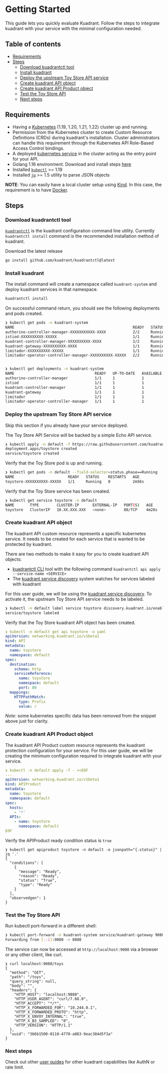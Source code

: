 # Getting Started

This guide lets you quickly evaluate Kuadrant.
Follow the steps to integrate kuadrant with your service with the minimal configuration needed.

## Table of contents

* [Requirements](#requirements)
* [Steps](#steps)
   * [Download kuadrantctl tool](#download-kuadrantctl-tool)
   * [Install kuadrant](#install-kuadrant)
   * [Deploy the upstream Toy Store API service](#deploy-the-upstream-toy-store-api-service)
   * [Create kuadrant API object](#create-kuadrant-api-object)
   * [Create kuadrant API Product object](#create-kuadrant-api-product-object)
   * [Test the Toy Store API](#test-the-toy-store-api)
   * [Next steps](#next-steps)

## Requirements

* Having a [Kubernetes](https://kubernetes.io/) (1.19, 1.20, 1.21, 1.22) cluster up and running.
* Permission from the Kubernetes cluster to create Custom Resource Definitions (CRDs) during kuadrant's installation. Cluster administrators can handle this requirement through the Kubernetes API Role-Based Access Control bindings.
* A deployed [kubernetes service](https://kubernetes.io/docs/concepts/services-networking/service/) in the cluster acting as the entry point for your API.
* Golang 1.16 environment. Download and install steps [here](https://golang.org/doc/install)
* Installed [`kubectl`](https://kubernetes.io/docs/tasks/tools/#kubectl) >= 1.19
* Installed [`jq`](https://stedolan.github.io/jq/download/) >= 1.5 utility to parse JSON objects

**NOTE**: You can easily have a local cluster setup using [Kind](https://kind.sigs.k8s.io/). In this case, the requirement is to have [Docker](https://docker.com/).

## Steps

### Download kuadrantctl tool

[`kuadrantctl`](https://github.com/Kuadrant/kuadrantctl) is the kuadrant configuration command line utility.
Currently `kuadrantctl install` command is the recommended installation method of kuadrant.

Download the latest release

```bash
go install github.com/kuadrant/kuadrantctl@latest
```

### Install kuadrant

The install command will create a namespace called `kuadrant-system` and deploy kuadrant services in that namespace.

```bash
kuadrantctl install
```

On successful command return, you should see the following deployments and pods created.

```bash
❯ kubectl get pods -n kuadrant-system
NAME                                                     READY   STATUS    RESTARTS   AGE
authorino-controller-manager-XXXXXXXXXXX-XXXX            2/2     Running   0          3m6s
istiod-XXXXXXXXXX-XXXXX                                  1/1     Running   0          3m11s
kuadrant-controller-manager-XXXXXXXXXX-XXXX              2/2     Running   0          3m5s
kuadrant-gateway-XXXXXXXXXX-XXXX                         1/1     Running   0          3m5s
limitador-XXXXXXXXXX-XXXXX                               1/1     Running   0          2m13s
limitador-operator-controller-manager-XXXXXXXXXX-XXXXX   2/2     Running   0          3m6s


❯ kubectl get deployments -n kuadrant-system
NAME                                    READY   UP-TO-DATE   AVAILABLE   AGE
authorino-controller-manager            1/1     1            1           4m51s
istiod                                  1/1     1            1           4m57s
kuadrant-controller-manager             1/1     1            1           4m50s
kuadrant-gateway                        1/1     1            1           4m51s
limitador                               1/1     1            1           3m58s
limitador-operator-controller-manager   1/1     1            1           4m51s
```

### Deploy the upstream Toy Store API service

Skip this section if you already have your service deployed.

The Toy Store API Service will be backed by a simple Echo API service.

```bash
❯ kubectl apply -n default -f https://raw.githubusercontent.com/kuadrant/kuadrant-controller/main/examples/toystore/toystore.yaml
deployment.apps/toystore created
service/toystore created
```

Verify that the Toy Store pod is up and running.

```bash
❯ kubectl get pods -n default --field-selector=status.phase==Running
NAME                        READY   STATUS    RESTARTS   AGE
toystore-XXXXXXXXXX-XXXXX   1/1     Running   0          2m56s
```

Verify that the Toy Store service has been created.

```bash
❯ kubectl get service toystore -n default
NAME       TYPE        CLUSTER-IP      EXTERNAL-IP   PORT(S)   AGE
toystore   ClusterIP   10.XX.XXX.XXX   <none>        80/TCP    4m28s
```

### Create kuadrant API object

The kuadrant API custom resource represents a specific kubernetes service.
It needs to be created for each service that is wanted to be protected by kuadrant.

There are two methods to make it easy for you to create kuadrant API objects:
* [kuadrantctl CLI](https://github.com/Kuadrant/kuadrantctl/blob/main/doc/api-apply.md) tool with the following command `kuadrantctl api apply --service-name <SERVICE>`
* The [kuadrant service discovery](service-discovery.md) system watches for services labeled with kuadrant

For this user guide, we will be using the [kuadrant service discovery](managing-apis.md#service-discovery).
To activate it, the upstream Toy Store API service needs to be labeled.

```bash
❯ kubectl -n default label service toystore discovery.kuadrant.io/enabled=true
service/toystore labeled
```

Verify that the Toy Store kuadrant API object has been created.

```yaml
❯ kubectl -n default get api toystore -o yaml
apiVersion: networking.kuadrant.io/v1beta1
kind: API
metadata:
  name: toystore
  namespace: default
spec:
  destination:
    schema: http
    serviceReference:
      name: toystore
      namespace: default
      port: 80
  mappings:
    HTTPPathMatch:
      type: Prefix
      value: /
```

*Note*: some kubernetes specific data has been removed from the snippet above just for clarity.

### Create kuadrant API Product object

The kuadrant API Product custom resource represents the kuadrant protection configuration for your service.
For this user guide, we will be creating the minimum configuration required to integrate kuadrant with your service.

```yaml
❯ kubectl -n default apply -f - <<EOF
---
apiVersion: networking.kuadrant.io/v1beta1
kind: APIProduct
metadata:
  name: toystore
  namespace: default
spec:
  hosts:
    - '*'
  APIs:
    - name: toystore
      namespace: default
EOF
```

Verify the APIProduct ready condition status is `true`

```jsonc
❯ kubectl get apiproduct toystore -n default -o jsonpath="{.status}" | jq '.'
{
  "conditions": [
    {
      "message": "Ready",
      "reason": "Ready",
      "status": "True",
      "type": "Ready"
    }
  ],
  "observedgen": 1
}
```

### Test the Toy Store API

Run kubectl port-forward in a different shell:

```bash
❯ kubectl port-forward -n kuadrant-system service/kuadrant-gateway 9080:80
Forwarding from [::1]:9080 -> 8080
```

The service can now be accessed at `http://localhost:9080` via a browser or any other client, like curl.

```jsonc
❯ curl localhost:9080/toys
{
  "method": "GET",
  "path": "/toys",
  "query_string": null,
  "body": "",
  "headers": {
    "HTTP_HOST": "localhost:9080",
    "HTTP_USER_AGENT": "curl/7.68.0",
    "HTTP_ACCEPT": "*/*",
    "HTTP_X_FORWARDED_FOR": "10.244.0.1",
    "HTTP_X_FORWARDED_PROTO": "http",
    "HTTP_X_ENVOY_INTERNAL": "true",
    "HTTP_X_B3_SAMPLED": "0",
    "HTTP_VERSION": "HTTP/1.1"
  },
  "uuid": "366b1500-0110-4770-a883-9eac384d5f3a"
}
```

### Next steps

Check out other [user guides](/README.md#user-guides) for other kuadrant capabilities like AuthN or rate limit.
